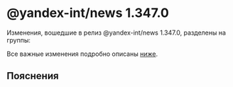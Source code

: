 # @yandex-int/news 1.347.0

<!-- ЧЕЛОВЕЧЕСКОЕ ВСТУПЛЕНИЕ -->

Изменения, вошедшие в релиз @yandex-int/news 1.347.0, разделены на группы:

Все важные изменения подробно описаны [ниже](#Пояснения).

## Пояснения

